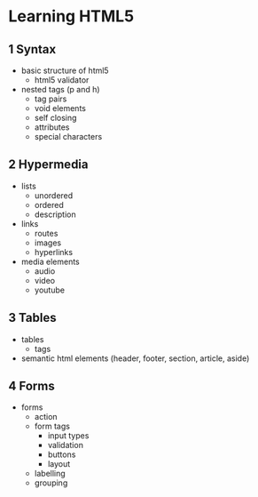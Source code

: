 
# Learning HTML5

## 1 Syntax

- basic structure of html5
    - html5 validator
- nested tags (p and h)
    - tag pairs
    - void elements
    - self closing
    - attributes
    - special characters

## 2 Hypermedia

- lists
    - unordered
    - ordered
    - description
- links
    - routes
    - images
    - hyperlinks
- media elements
    - audio
    - video
    - youtube

## 3 Tables

- tables
    - tags
- semantic html elements (header, footer, section, article, aside)

## 4 Forms

- forms
    - action
    - form tags
        - input types
        - validation
        - buttons
        - layout
    - labelling
    - grouping
